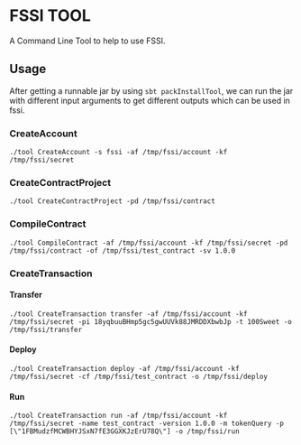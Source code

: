 # FSSI TOOL

A Command Line Tool to help to use FSSI.

## Usage
After getting a runnable jar by using `sbt packInstallTool`, we can run the jar with different input arguments to get
different outputs which can be used in fssi.

### CreateAccount
```
./tool CreateAccount -s fssi -af /tmp/fssi/account -kf /tmp/fssi/secret
```

### CreateContractProject
```
./tool CreateContractProject -pd /tmp/fssi/contract
```

### CompileContract
```
./tool CompileContract -af /tmp/fssi/account -kf /tmp/fssi/secret -pd /tmp/fssi/contract -of /tmp/fssi/test_contract -sv 1.0.0
```

### CreateTransaction

#### Transfer
```
./tool CreateTransaction transfer -af /tmp/fssi/account -kf /tmp/fssi/secret -pi 18yqbuuBHmp5gc5gwUUVk88JMRDDXbwbJp -t 100Sweet -o /tmp/fssi/transfer
```

#### Deploy
```
./tool CreateTransaction deploy -af /tmp/fssi/account -kf /tmp/fssi/secret -cf /tmp/fssi/test_contract -o /tmp/fssi/deploy
```

#### Run
```
./tool CreateTransaction run -af /tmp/fssi/account -kf /tmp/fssi/secret -name test_contract -version 1.0.0 -m tokenQuery -p [\"1FBMudzfMCWBHYJSxN7fE3GGXKJzErU78Q\"] -o /tmp/fssi/run
```
